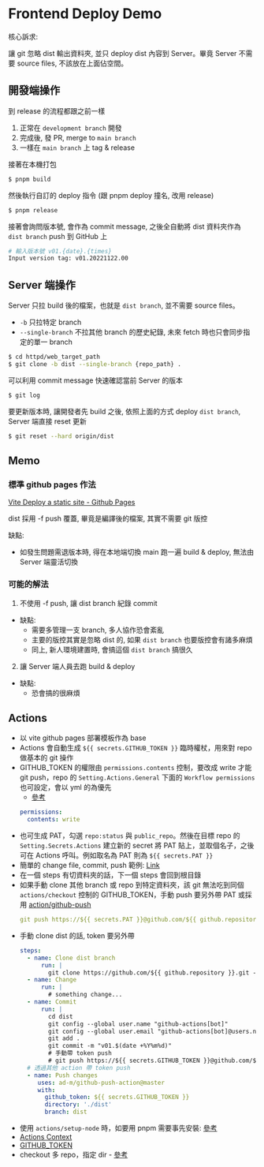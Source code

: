 # Frontend Deploy Demo

核心訴求:

讓 git 忽略 dist 輸出資料夾, 並只 deploy dist 內容到 Server。畢竟 Server 不需要 source files, 不該放在上面佔空間。

## 開發端操作

到 release 的流程都跟之前一樣
1. 正常在 `development branch` 開發
1. 完成後, 發 PR, merge to `main branch`
1. 一樣在 `main branch` 上 tag & release

接著在本機打包

```bash
$ pnpm build
```

然後執行自訂的 deploy 指令 (跟 pnpm deploy 撞名, 改用 release)

```bash
$ pnpm release
```

接著會詢問版本號, 會作為 commit message, 之後全自動將 dist 資料夾作為 `dist branch` push 到 GitHub 上

```bash
# 輸入版本號 v01.{date}.{times}
Input version tag: v01.20221122.00
```

## Server 端操作

Server 只拉 build 後的檔案，也就是 `dist branch`, 並不需要 source files。
- `-b` 只拉特定 branch
- `--single-branch` 不拉其他 branch 的歷史紀錄, 未來 fetch 時也只會同步指定的單一 branch

```bash
$ cd httpd/web_target_path
$ git clone -b dist --single-branch {repo_path} .
```

可以利用 commit message 快速確認當前 Server 的版本

```bash
$ git log
```

要更新版本時, 讓開發者先 build 之後, 依照上面的方式 deploy `dist branch`, Server 端直接 reset 更新

```bash
$ git reset --hard origin/dist
```

## Memo

### 標準 github pages 作法

[Vite Deploy a static site - Github Pages](https://vitejs.dev/guide/static-deploy.html#github-pages)

dist 採用 -f push 覆蓋, 畢竟是編譯後的檔案, 其實不需要 git 版控

缺點:
- 如發生問題需退版本時, 得在本地端切換 main 跑一遍 build & deploy, 無法由 Server 端靈活切換

### 可能的解法

1. 不使用 -f push, 讓 dist branch 紀錄 commit
  - 缺點:
    - 需要多管理一支 branch, 多人協作恐會紊亂
    - 主要的版控其實是忽略 dist 的, 如果 `dist branch` 也要版控會有諸多麻煩
    - 同上, 新人環境建置時, 會搞這個 `dist branch` 搞很久
2. 讓 Server 端人員去跑 build & deploy
  - 缺點:
    - 恐會搞的很麻煩

## Actions

- 以 vite github pages 部署模板作為 base
- Actions 會自動生成 `${{ secrets.GITHUB_TOKEN }}` 臨時權杖，用來對 repo 做基本的 git 操作
- GITHUB_TOKEN 的權限由 `permissions.contents` 控制，要改成 write 才能 git push，repo 的 `Setting.Actions.General` 下面的 `Workflow permissions` 也可設定，會以 yml 的為優先
  - [參考](https://stackoverflow.com/questions/73687176/permission-denied-to-github-actionsbot-the-requested-url-returned-error-403)
  ```yml
  permissions:
    contents: write
  ```
- 也可生成 PAT，勾選 `repo:status` 與 `public_repo`。然後在目標 repo 的 `Setting.Secrets.Actions` 建立新的 secret 將 PAT 貼上，並取個名子，之後可在 Actions 呼叫。例如取名為 PAT 則為 `${{ secrets.PAT }}`
- 簡單的 change file, commit, push 範例: [Link](https://stackoverflow.com/questions/57921401/push-to-origin-from-github-action)
- 在一個 steps 有切資料夾的話，下一個 steps 會回到根目錄
- 如果手動 clone 其他 branch 或 repo 到特定資料夾，該 git 無法吃到同個 `actions/checkout` 控制的 GITHUB_TOKEN，手動 push 要另外帶 PAT 或採用 [action/github-push](https://github.com/marketplace/actions/github-push)
  ```yml
  git push https://${{ secrets.PAT }}@github.com/${{ github.repository }}.git dist
  ```
- 手動 clone dist 的話, token 要另外帶
  ```yml
  steps:
    - name: Clone dist branch
        run: |
          git clone https://github.com/${{ github.repository }}.git -b dist --single-branch ./dist
    - name: Change
        run: |
          # something change...
    - name: Commit
        run: |
          cd dist
          git config --global user.name "github-actions[bot]"
          git config --global user.email "github-actions[bot]@users.noreply.github.com"
          git add .
          git commit -m "v01.$(date +%Y%m%d)"
          # 手動帶 token push
          # git push https://${{ secrets.GITHUB_TOKEN }}@github.com/${{ github.repository }}.git
    # 透過其他 action 帶 token push
    - name: Push changes
       uses: ad-m/github-push-action@master
       with:
         github_token: ${{ secrets.GITHUB_TOKEN }}
         directory: './dist'
         branch: dist
  ```
- 使用 `actions/setup-node` 時，如要用 pnpm 需要事先安裝: [參考](https://github.com/actions/setup-node/blob/main/docs/advanced-usage.md#caching-packages-data)
- [Actions Context](https://docs.github.com/en/actions/learn-github-actions/contexts)
- [GITHUB_TOKEN](https://docs.github.com/en/actions/security-guides/automatic-token-authentication)
- checkout 多 repo，指定 dir - [參考](https://www.youtube.com/watch?v=dcSy8uCxOfk)
